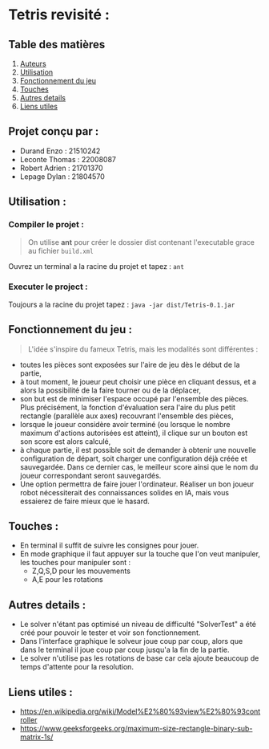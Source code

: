 # Tetris revisité :

## Table des matières

1. [Auteurs](#projet-conçu-par-)
2. [Utilisation](#utilisation-)
3. [Fonctionnement du jeu](#fonctionnement-du-jeu-)
4. [Touches](#touches-)
5. [Autres details](#autres-details-)
6. [Liens utiles](#liens-utiles-)

## Projet conçu par : 

- Durand Enzo : 21510242
- Leconte Thomas : 22008087
- Robert Adrien : 21701370
- Lepage Dylan : 21804570

## Utilisation :

### Compiler le projet :
  
>On utilise **ant** pour créer le dossier dist contenant l'executable grace au fichier `build.xml`
   
Ouvrez un terminal a la racine du projet et tapez : `ant`

### Executer le project :
    
Toujours a la racine du projet tapez : `java -jar dist/Tetris-0.1.jar`

## Fonctionnement du jeu :

>L'idée s'inspire du fameux Tetris, mais les modalités sont différentes :
  - toutes les pièces sont exposées sur l'aire de jeu dès le début de la partie,
  - à tout moment, le joueur peut choisir une pièce en cliquant dessus, et a alors la
  possibilité de la faire tourner ou de la déplacer,
  - son but est de minimiser l'espace occupé par l'ensemble des pièces. Plus précisément, la fonction d'évaluation sera l'aire du plus petit rectangle (parallèle aux
  axes) recouvrant l'ensemble des pièces,
  - lorsque le joueur considère avoir terminé (ou lorsque le nombre maximum d'actions autorisées est atteint), il clique sur un bouton est son score est alors calculé,
  - à chaque partie, il est possible soit de demander à obtenir une nouvelle configuration de départ, soit charger une configuration déjà créée et sauvegardée. Dans ce
  dernier cas, le meilleur score ainsi que le nom du joueur correspondant seront
  sauvegardés.
  - Une option permettra de faire jouer l'ordinateur. Réaliser un bon joueur robot nécessiterait des connaissances solides en IA, mais vous essaierez de faire mieux
  que le hasard.
  
## Touches :

- En terminal il suffit de suivre les consignes pour jouer.
- En mode graphique il faut appuyer sur la touche que l'on veut manipuler, les touches pour manipuler sont :
  - Z,Q,S,D pour les mouvements
  - A,E pour les rotations

## Autres details :

- Le solver n'étant pas optimisé un niveau de difficulté "SolverTest" a été créé pour pouvoir le tester et voir son fonctionnement.
- Dans l'interface graphique le solveur joue coup par coup, alors que dans le terminal il joue coup par coup jusqu'a la fin de la partie.
- Le solver n'utilise pas les rotations de base car cela ajoute beaucoup de temps d'attente pour la resolution.

## Liens utiles :

- https://en.wikipedia.org/wiki/Model%E2%80%93view%E2%80%93controller
- https://www.geeksforgeeks.org/maximum-size-rectangle-binary-sub-matrix-1s/
